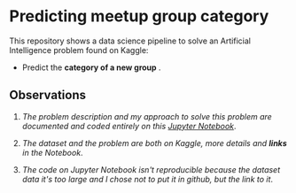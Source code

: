 # Predicting meetup group category

This repository shows a data science pipeline to solve an Artificial Intelligence problem found on Kaggle:

* Predict the __category of a new group__ .

## Observations

1. _The problem description and my approach to solve this problem are documented and coded entirely on this [Jupyter Notebook](https://github.com/francamacdowell/meetup-category-event/blob/master/Meetup%20event%20categorizer.ipynb)_.

2. _The dataset and the problem are both on Kaggle, more details and **links** in the Notebook_.

3. _The code on Jupyter Notebook isn't reproducible because the dataset data it's too large and I chose not to put it in github, but the link to it_.